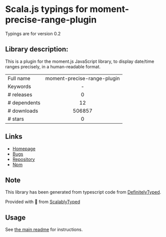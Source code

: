 
# Scala.js typings for moment-precise-range-plugin

Typings are for version 0.2

## Library description:
This is a plugin for the moment.js JavaScript library, to display date/time ranges precisely, in a human-readable format.

|                    |                 |
| ------------------ | :-------------: |
| Full name          | moment-precise-range-plugin |
| Keywords           | - |
| # releases         | 0 |
| # dependents       | 12 |
| # downloads        | 506857 |
| # stars            | 0 |

## Links
- [Homepage](https://github.com/codebox/moment-precise-range#readme)
- [Bugs](https://github.com/codebox/moment-precise-range/issues)
- [Repository](https://github.com/codebox/moment-precise-range)
- [Npm](https://www.npmjs.com/package/moment-precise-range-plugin)
    


## Note
This library has been generated from typescript code from [DefinitelyTyped](https://definitelytyped.org).

Provided with :purple_heart: from [ScalablyTyped](https://github.com/oyvindberg/ScalablyTyped)

## Usage
See [the main readme](../../readme.md) for instructions.


